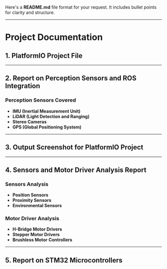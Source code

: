 Here's a **README.md** file format for your request. It includes bullet points for clarity and structure.  

---

# **Project Documentation**  

## **1. PlatformIO Project File**    

---

## **2. Report on Perception Sensors and ROS Integration**  
### **Perception Sensors Covered**  
- **IMU (Inertial Measurement Unit)**
- **LiDAR (Light Detection and Ranging)**  
- **Stereo Cameras** 
- **GPS (Global Positioning System)**    

---

## **3. Output Screenshot for PlatformIO Project**  

---

## **4. Sensors and Motor Driver Analysis Report**  
### **Sensors Analysis**  
- **Position Sensors**
- **Proximity Sensors**
- **Environmental Sensors**

### **Motor Driver Analysis**  
- **H-Bridge Motor Drivers**
- **Stepper Motor Drivers**
- **Brushless Motor Controllers** 

---

## **5. Report on STM32 Microcontrollers**  

